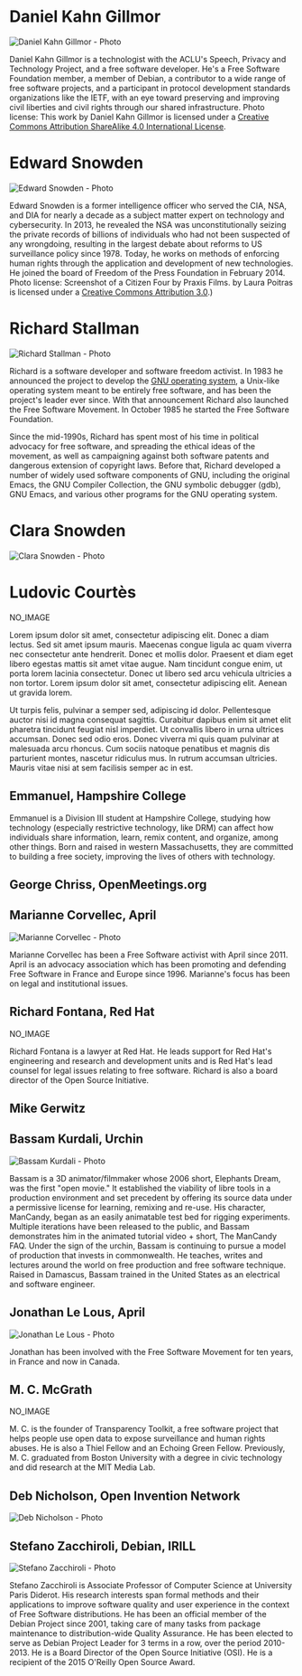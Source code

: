 # Daniel Kahn Gillmor

![Daniel Kahn Gillmor - Photo](//static.fsf.org/nosvn/libreplanet/speaker-pics/dkg.jpg)

Daniel Kahn Gillmor is a technologist with the ACLU's Speech, Privacy
and Technology Project, and a free software developer. He's a Free
Software Foundation member, a member of Debian, a contributor to a
wide range of free software projects, and a participant in protocol
development standards organizations like the IETF, with an eye toward
preserving and improving civil liberties and civil rights through our
shared infrastructure. <span class="text-muted">Photo license: This
work by <span xmlns:cc="http://creativecommons.org/ns#"
property="cc:attributionName">Daniel Kahn Gillmor</span> is licensed
under a <a rel="license"
href="http://creativecommons.org/licenses/by-sa/4.0/">Creative Commons
Attribution ShareAlike 4.0 International License</a>.</span>

# Edward Snowden

![Edward Snowden - Photo](//static.fsf.org/nosvn/libreplanet/speaker-pics/snowden.jpg)

Edward Snowden is a former intelligence officer who served the CIA,
NSA, and DIA for nearly a decade as a subject matter expert on
technology and cybersecurity. In 2013, he revealed the NSA was
unconstitutionally seizing the private records of billions of
individuals who had not been suspected of any wrongdoing, resulting in
the largest debate about reforms to US surveillance policy
since 1978. Today, he works on methods of enforcing human rights
through the application and development of new technologies. He joined
the board of Freedom of the Press Foundation in February 2014. <span
class="text-muted">Photo license: <span
xmlns:dct="http://purl.org/dc/terms/"
href="http://purl.org/dc/dcmitype/StillImage" property="dct:title"
rel="dct:type">Screenshot of a Citizen Four by Praxis Films.</span> by
<span xmlns:cc="http://creativecommons.org/ns#"
property="cc:attributionName">Laura Poitras</span> is licensed under a
<a rel="license"
href="http://creativecommons.org/licenses/by/3.0/">Creative Commons
Attribution 3.0</a></span>.)

# Richard Stallman

![Richard Stallman - Photo](//static.fsf.org/nosvn/libreplanet/speaker-pics/stallman.jpg)

Richard is a software developer and software freedom activist. In 1983
he announced the project to develop the <a href="https://gnu.org">GNU
operating system</a>, a Unix-like operating system meant to be
entirely free software, and has been the project's leader ever
since. With that announcement Richard also launched the Free Software
Movement. In October 1985 he started the Free Software Foundation.

Since the mid-1990s, Richard has spent most of his time in political
advocacy for free software, and spreading the ethical ideas of the
movement, as well as campaigning against both software patents and
dangerous extension of copyright laws. Before that, Richard developed
a number of widely used software components of GNU, including the
original Emacs, the GNU Compiler Collection, the GNU symbolic debugger
(gdb), GNU Emacs, and various other programs for the GNU operating
system.

# Clara Snowden

![Clara Snowden - Photo](//static.fsf.org/nosvn/libreplanet/speaker-pics/c_snowden.jpg)

# Ludovic Courtès

NO_IMAGE

Lorem ipsum dolor sit amet, consectetur adipiscing elit. Donec a diam
lectus. Sed sit amet ipsum mauris. Maecenas congue ligula ac quam
viverra nec consectetur ante hendrerit. Donec et mollis
dolor. Praesent et diam eget libero egestas mattis sit amet vitae
augue. Nam tincidunt congue enim, ut porta lorem lacinia
consectetur. Donec ut libero sed arcu vehicula ultricies a non
tortor. Lorem ipsum dolor sit amet, consectetur adipiscing
elit. Aenean ut gravida lorem.

Ut turpis felis, pulvinar a semper sed, adipiscing id
dolor. Pellentesque auctor nisi id magna consequat sagittis. Curabitur
dapibus enim sit amet elit pharetra tincidunt feugiat nisl
imperdiet. Ut convallis libero in urna ultrices accumsan. Donec sed
odio eros. Donec viverra mi quis quam pulvinar at malesuada arcu
rhoncus. Cum sociis natoque penatibus et magnis dis parturient montes,
nascetur ridiculus mus. In rutrum accumsan ultricies. Mauris vitae
nisi at sem facilisis semper ac in est.

## Emmanuel, Hampshire College

Emmanuel is a Division III student at Hampshire College, studying how
technology (especially restrictive technology, like DRM) can affect
how individuals share information, learn, remix content, and organize,
among other things. Born and raised in western Massachusetts, they are
committed to building a free society, improving the lives of others
with technology.

## George Chriss, OpenMeetings.org

## Marianne Corvellec, April

![Marianne Corvellec - Photo](//static.fsf.org/nosvn/libreplanet/speaker-pics/corvellec.jpg)

Marianne Corvellec has been a Free Software activist with April
since 2011. April is an advocacy association which has been promoting
and defending Free Software in France and Europe
since 1996. Marianne's focus has been on legal and institutional
issues.

## Richard Fontana, Red Hat

NO_IMAGE

Richard Fontana is a lawyer at Red Hat. He leads support for Red Hat's
engineering and research and development units and is Red Hat's lead
counsel for legal issues relating to free software. Richard is also a
board director of the Open Source Initiative.

## Mike Gerwitz

## Bassam Kurdali, Urchin

![Bassam Kurdali - Photo](//static.fsf.org/nosvn/libreplanet/speaker-pics/kurdali.png)

Bassam is a 3D animator/filmmaker whose 2006 short, Elephants Dream,
was the first "open movie." It established the viability of libre
tools in a production environment and set precedent by offering its
source data under a permissive license for learning, remixing and
re-use. His character, ManCandy, began as an easily animatable test
bed for rigging experiments. Multiple iterations have been released to
the public, and Bassam demonstrates him in the animated tutorial
video + short, The ManCandy FAQ. Under the sign of the urchin, Bassam
is continuing to pursue a model of production that invests in
commonwealth. He teaches, writes and lectures around the world on free
production and free software technique. Raised in Damascus, Bassam
trained in the United States as an electrical and software engineer.

## Jonathan Le Lous, April

![Jonathan Le Lous - Photo](//static.fsf.org/nosvn/libreplanet/speaker-pics/lelous.jpg)

Jonathan has been involved with the Free Software Movement for ten
years, in France and now in Canada.

## M. C. McGrath

NO_IMAGE

M. C. is the founder of Transparency Toolkit, a free software project
that helps people use open data to expose surveillance and human
rights abuses. He is also a Thiel Fellow and an Echoing Green
Fellow. Previously, M. C. graduated from Boston University with a
degree in civic technology and did research at the MIT Media Lab.

## Deb Nicholson, Open Invention Network

![Deb Nicholson - Photo](//static.fsf.org/nosvn/libreplanet/speaker-pics/nicholson.jpg)

## Stefano Zacchiroli, Debian, IRILL

![Stefano Zacchiroli - Photo](//static.fsf.org/nosvn/libreplanet/speaker-pics/zacchiroli.jpg)

Stefano Zacchiroli is Associate Professor of Computer Science at
University Paris Diderot. His research interests span formal methods
and their applications to improve software quality and user experience
in the context of Free Software distributions. He has been an official
member of the Debian Project since 2001, taking care of many tasks
from package maintenance to distribution-wide Quality Assurance. He
has been elected to serve as Debian Project Leader for 3 terms in a
row, over the period 2010-2013. He is a Board Director of the Open
Source Initiative (OSI). He is a recipient of the 2015 O'Reilly Open
Source Award.
